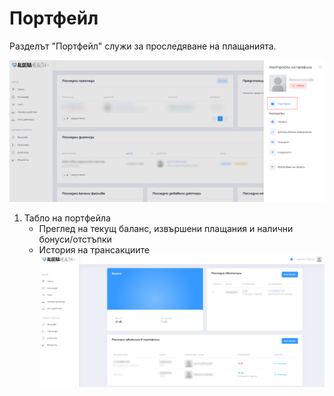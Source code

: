 # Портфейл

Разделът "Портфейл" служи за проследяване на плащанията.

[![Портфейл](images/portfeyl-01.png)](images/portfeyl-01.png)

1. Табло на портфейла 
   - Преглед на текущ баланс, извършени плащания и налични бонуси/отстъпки
   - История на трансакциите
  [![Табло на портфейла](images/portfeyl-02.png)](images/portfeyl-02.png)
